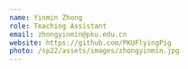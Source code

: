 ```yaml
---
name: Yinmin Zhong
role: Teaching Assistant
email: zhongyinmin@pku.edu.cn
website: https://github.com/PKUFlyingPig
photo: /sp22/assets/images/zhongyinmin.jpg
---
```


